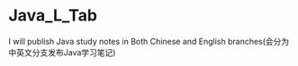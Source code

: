 # Java_L_Tab
I will publish Java study notes in Both Chinese and English branches(会分为中英文分支发布Java学习笔记)
